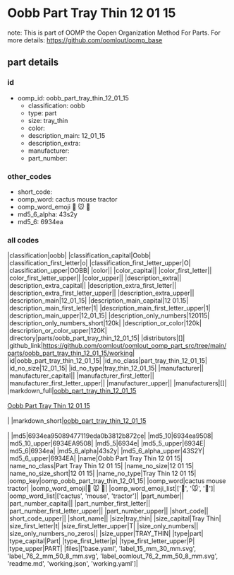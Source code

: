 # Oobb Part Tray Thin 12 01 15  

note: This is part of OOMP the Oopen Organization Method For Parts. For more details: https://github.com/oomlout/oomp_base

##  part details





### id
* oomp_id: oobb_part_tray_thin_12_01_15
  * classification: oobb
  * type: part
  * size: tray_thin
  * color: 
  * description_main: 12_01_15
  * description_extra: 
  * manufacturer: 
  * part_number: 

### other_codes
* short_code: 
* oomp_word: cactus mouse tractor
* oomp_word_emoji :cactus: :mouse: :tractor:
* md5_6_alpha: 43s2y
* md5_6: 6934ea

### all codes 
|classification|oobb|
|classification_capital|Oobb|
|classification_first_letter|o|
|classification_first_letter_upper|O|
|classification_upper|OOBB|
|color||
|color_capital||
|color_first_letter||
|color_first_letter_upper||
|color_upper||
|description_extra||
|description_extra_capital||
|description_extra_first_letter||
|description_extra_first_letter_upper||
|description_extra_upper||
|description_main|12_01_15|
|description_main_capital|12 01.15|
|description_main_first_letter|1|
|description_main_first_letter_upper|1|
|description_main_upper|12_01_15|
|description_only_numbers|120115|
|description_only_numbers_short|120k|
|description_or_color|120k|
|description_or_color_upper|120K|
|directory|parts/oobb_part_tray_thin_12_01_15|
|distributors|[]|
|github_link|https://github.com/oomlout/oomlout_oomp_part_src/tree/main/parts/oobb_part_tray_thin_12_01_15/working|
|id|oobb_part_tray_thin_12_01_15|
|id_no_class|part_tray_thin_12_01_15|
|id_no_size|12_01_15|
|id_no_type|tray_thin_12_01_15|
|manufacturer||
|manufacturer_capital||
|manufacturer_first_letter||
|manufacturer_first_letter_upper||
|manufacturer_upper||
|manufacturers|[]|
|markdown_full|[oobb_part_tray_thin_12_01_15](https://github.com/oomlout/oomlout_oomp_part_src/tree/main/parts/oobb_part_tray_thin_12_01_15/working)<br>[](https://github.com/oomlout/oomlout_oomp_part_src/tree/main/parts/oobb_part_tray_thin_12_01_15/working)<br>[Oobb Part Tray Thin 12 01 15](https://github.com/oomlout/oomlout_oomp_part_src/tree/main/parts/oobb_part_tray_thin_12_01_15/working)<br><br>|
|markdown_short|[oobb_part_tray_thin_12_01_15](https://github.com/oomlout/oomlout_oomp_part_src/tree/main/parts/oobb_part_tray_thin_12_01_15/working)<br><br>|
|md5|6934ea95089477119eda0b3812b872ce|
|md5_10|6934ea9508|
|md5_10_upper|6934EA9508|
|md5_5|6934e|
|md5_5_upper|6934E|
|md5_6|6934ea|
|md5_6_alpha|43s2y|
|md5_6_alpha_upper|43S2Y|
|md5_6_upper|6934EA|
|name|Oobb Part Tray Thin 12 01 15|
|name_no_class|Part Tray Thin 12 01 15|
|name_no_size|12 01 15|
|name_no_size_short|12 01 15|
|name_no_type|Tray Thin 12 01 15|
|oomp_key|oomp_oobb_part_tray_thin_12_01_15|
|oomp_word|cactus mouse tractor|
|oomp_word_emoji|:cactus: :mouse: :tractor:|
|oomp_word_emoji_list|[':cactus:', ':mouse:', ':tractor:']|
|oomp_word_list|['cactus', 'mouse', 'tractor']|
|part_number||
|part_number_capital||
|part_number_first_letter||
|part_number_first_letter_upper||
|part_number_upper||
|short_code||
|short_code_upper||
|short_name||
|size|tray_thin|
|size_capital|Tray Thin|
|size_first_letter|t|
|size_first_letter_upper|T|
|size_only_numbers||
|size_only_numbers_no_zeros||
|size_upper|TRAY_THIN|
|type|part|
|type_capital|Part|
|type_first_letter|p|
|type_first_letter_upper|P|
|type_upper|PART|
|files|['base.yaml', 'label_15_mm_30_mm.svg', 'label_76_2_mm_50_8_mm.svg', 'label_oomlout_76_2_mm_50_8_mm.svg', 'readme.md', 'working.json', 'working.yaml']|
